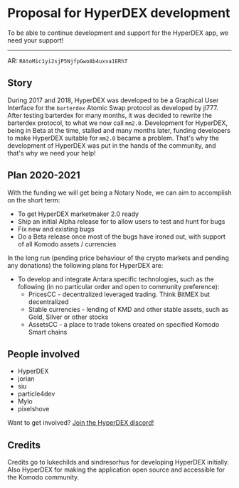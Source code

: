 # Proposal for HyperDEX development

To be able to continue development and support for the HyperDEX app, we need your support!

----

AR: `RAtoMic1yi2sjP5NjfpGwoAb4uxva1ERhT`

## Story

During 2017 and 2018, HyperDEX was developed to be a Graphical User Interface for the `barterdex` Atomic Swap protocol as developed by jl777. After testing barterdex for many months, it was decided to rewrite the barterdex protocol, to what we now call `mm2.0`. Development for HyperDEX, being in Beta at the time, stalled and many months later, funding developers to make HyperDEX suitable for `mm2.0` became a problem. That's why the development of HyperDEX was put in the hands of the community, and that's why we need your help!

## Plan 2020-2021

With the funding we will get being a Notary Node, we can aim to accomplish on the short term:

- To get HyperDEX marketmaker 2.0 ready
- Ship an initial Alpha release for to allow users to test and hunt for bugs
- Fix new and existing bugs
- Do a Beta release once most of the bugs have ironed out, with support of all Komodo assets / currencies

In the long run (pending price behaviour of the crypto markets and pending any donations) the following plans for HyperDEX are:

- To develop and integrate Antara specific technologies, such as the following (in no particular order and open to community preference):
  - PricesCC - decentralized leveraged trading. Think BitMEX but decentralized
  - Stable currencies - lending of KMD and other stable assets, such as Gold, Silver or other stocks
  - AssetsCC - a place to trade tokens created on specified Komodo Smart chains

## People involved
- HyperDEX
- jorian
- siu
- particle4dev
- Mylo
- pixelshove

Want to get involved? [Join the HyperDEX discord!](https://discord.gg/Bxg8fcy)

## Credits
Credits go to lukechilds and sindresorhus for developing HyperDEX initially. Also HyperDEX for making the application open source and accessible for the Komodo community.



